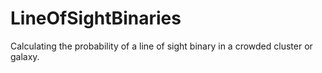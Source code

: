 # LineOfSightBinaries
Calculating the probability of a line of sight binary in a crowded cluster or galaxy. 
